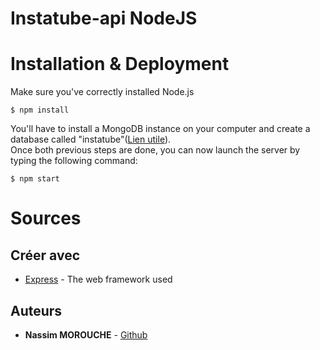 # Instatube-api NodeJS

# Installation & Deployment

Make sure you've correctly installed Node.js

```
$ npm install
```
You'll have to install a MongoDB instance on your computer and create a database called "instatube"([Lien utile](https://www.mongodb.com/docs/manual/tutorial/install-mongodb-on-os-x/)).
<br>
Once both previous steps are done, you can now launch the server by typing the following command:
```
$ npm start
```

# Sources
## Créer avec

* [Express](https://expressjs.com/en/api.html) - The web framework used

## Auteurs

* **Nassim MOROUCHE** - [Github](https://github.com/nmorouche)

